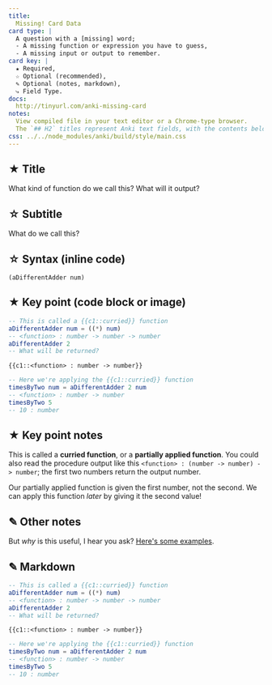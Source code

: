 ```yaml
---
title:
  Missing! Card Data
card type: |
  A question with a [missing] word;
  - A missing function or expression you have to guess,
  - A missing input or output to remember.
card key: |
  ★ Required,
  ☆ Optional (recommended),
  ✎ Optional (notes, markdown),
  ⤷ Field Type.
docs:
  http://tinyurl.com/anki-missing-card
notes:
  View compiled file in your text editor or a Chrome-type browser.
  The `## H2` titles represent Anki text fields, with the contents below.
css: ../../node_modules/anki/build/style/main.css
---
```



<!-- -------------------------------------------------------------------------
    ★ Title

    ⤷ `string` (auto wrapped with a `H1` tag)
-------------------------------------------------------------------------- -->
## ★ Title

What kind of function do we call this? What will it output?


<!-- -------------------------------------------------------------------------
    ☆ Subtitle

    ⤷ `string` (auto wrapped with a `H2` tag)
-------------------------------------------------------------------------- -->
## ☆ Subtitle

What do we call this?


<!-- -------------------------------------------------------------------------
    ☆ Syntax (inline code)

    ⤷ `code string` (auto wrapped with <p><code> tag)
-------------------------------------------------------------------------- -->
## ☆ Syntax (inline code)

`(aDifferentAdder num)`


<!-- -------------------------------------------------------------------------
    ★ Key point (code block or image)

    ⤷ `code block | image`

      | Requires `markdown` fenced code block;
      | Requires `{{c1:cloze}}` tag(s))

      A markdown fenced code block that will compile to our highlighted
      code with Pandoc. Make sure to add at least one cloze deletion:

        `{{c1:the answer:HINT TEXT}}`

      Here's an example cloze card:

        @ https://codepen.io/testuser-247585903/pen/BabRjvb

      You can add cloze deletion tags to the fenced code block and
      they should work fine in Anki. You can also:

      1. `Toggle HTML Editor ⌘⇧X` (`‹›`) to enable rich text preview
      2. Press the `[...]` or `[...]+` button to add a cloze deletion
-------------------------------------------------------------------------- -->
## ★ Key point (code block or image)


```elm
-- This is called a {{c1::curried}} function
aDifferentAdder num = ((*) num)
-- <function> : number -> number -> number
aDifferentAdder 2
-- What will be returned?
```
```terminal
{{c1::<function> : number -> number}}
```
```elm
-- Here we're applying the {{c1::curried}} function
timesByTwo num = aDifferentAdder 2 num
-- <function> : number -> number
timesByTwo 5
-- 10 : number
```


<!-- -------------------------------------------------------------------------
    ★ Key point notes

    ⤷ `rich html`
-------------------------------------------------------------------------- -->
## ★ Key point notes

This is called a **curried function**, or a **partially applied function**. You could also read the procedure output like this `<function> : (number -> number) -> number`; the first two numbers return the output number.

Our partially applied function is given the first number, not the second. We can apply this function _later_ by giving it the second value!


<!-- -------------------------------------------------------------------------
    ✎ Other notes

    ⤷ `rich html`
-------------------------------------------------------------------------- -->
## ✎ Other notes

But _why_ is this useful, I hear you ask? [Here's some examples](https://www.codingexercises.com/guides/quickstart-elm-part-7).


<!-- -------------------------------------------------------------------------
    ✎ Markdown

    ⤷ `raw text`

      Do not add the compiled HTML to your card, rather, use the raw text
      Markdown fenced code block. This makes for easier editing of a card
      later on.

      Please be careful:

        Warning: remove all `{{c1:cloze}}` cloze deletion tags!

      If you save your card with cloze deletion tags in the `✎ Markdown`
      field, Anki will throw an error, and you might not be able to save
      your card.
-------------------------------------------------------------------------- -->
## ✎ Markdown

```elm
-- This is called a {{c1::curried}} function
aDifferentAdder num = ((*) num)
-- <function> : number -> number -> number
aDifferentAdder 2
-- What will be returned?
```
```terminal
{{c1::<function> : number -> number}}
```
```elm
-- Here we're applying the {{c1::curried}} function
timesByTwo num = aDifferentAdder 2 num
-- <function> : number -> number
timesByTwo 5
-- 10 : number
```

<!-- End of card ==========================================================-->
